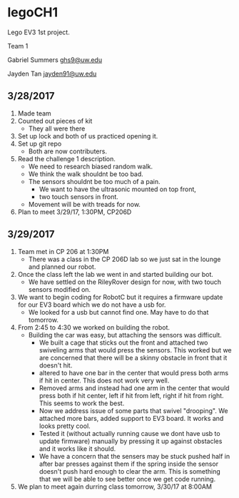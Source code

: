 # legoCH1
Lego EV3 1st project.

Team 1

Gabriel Summers   ghs9@uw.edu

Jayden Tan        jayden91@uw.edu

## 3/28/2017
  1) Made team
  2) Counted out pieces of kit
     * They all were there
  3) Set up lock and both of us practiced opening it.
  4) Set up git repo
     * Both are now contributers.
  5) Read the challenge 1 description.
      * We need to research biased random walk.
      * We think the walk shouldnt be too bad.
      * The sensors shouldnt be too much of a pain.
          * We want to have the ultrasonic mounted on top front,
          * two touch sensors in front.
      * Movement will be with treads for now.
  6) Plan to meet 3/29/17, 1:30PM, CP206D
  
## 3/29/2017
  1) Team met in CP 206 at 1:30PM
      * There was a class in the CP 206D lab so we just sat in the lounge and planned our robot.
  2) Once the class left the lab we went in and started building our bot.
      * We have settled on the RileyRover design for now, with two touch sensors modified on.
  3) We want to begin coding for RobotC but it requires a firmware update for our EV3 board which we do not have a usb for.
      * We looked for a usb but cannot find one. May have to do that tomorrow.
  4) From 2:45 to 4:30 we worked on building the robot.
      * Building the car was easy, but attaching the sensors was difficult.
          * We built a cage that sticks out the front and attached two swiveling arms that would press the sensors. This worked but we are concerned that there will be a skinny obstacle in front that it doesn't hit.
          * altered to have one bar in the center that would press both arms if hit in center. This does not work very well.
          * Removed arms and instead had one arm in the center that would press both if hit center, left if hit from left, right if hit from right. This seems to work the best.
          * Now we address issue of some parts that swivel "drooping". We attached more bars, added support to EV3 board. It works and looks pretty cool.
          * Tested it (without actually running cause we dont have usb to update firmware) manually by pressing it up against obstacles and it works like it should.
          * We have a concern that the sensers may be stuck pushed half in after bar presses against them if the spring inside the sensor doesn't push hard enough to clear the arm. This is something that we will be able to see better once we get code running.
  5) We plan to meet again durring class tomorrow, 3/30/17 at 8:00AM
